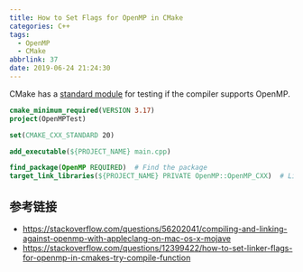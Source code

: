 ```yaml
---
title: How to Set Flags for OpenMP in CMake
categories: C++
tags:
  - OpenMP
  - CMake
abbrlink: 37
date: 2019-06-24 21:24:30
---
```

CMake has a [standard module](https://cmake.org/cmake/help/latest/module/FindOpenMP.html) for testing if the compiler supports OpenMP.

```cmake
cmake_minimum_required(VERSION 3.17)
project(OpenMPTest)

set(CMAKE_CXX_STANDARD 20)

add_executable(${PROJECT_NAME} main.cpp)

find_package(OpenMP REQUIRED)  # Find the package
target_link_libraries(${PROJECT_NAME} PRIVATE OpenMP::OpenMP_CXX)  # Link against it for C++
```

## 参考链接

+ https://stackoverflow.com/questions/56202041/compiling-and-linking-against-openmp-with-appleclang-on-mac-os-x-mojave
+ https://stackoverflow.com/questions/12399422/how-to-set-linker-flags-for-openmp-in-cmakes-try-compile-function
